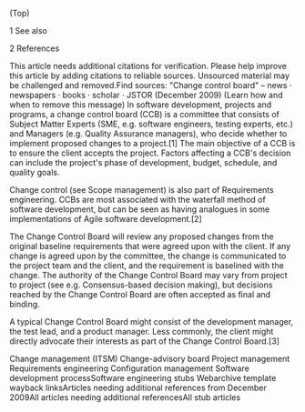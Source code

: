 


(Top)





1
See also








2
References










This article needs additional citations for verification. Please help improve this article by adding citations to reliable sources. Unsourced material may be challenged and removed.Find sources: "Change control board" – news · newspapers · books · scholar · JSTOR (December 2009) (Learn how and when to remove this message)
In software development, projects and programs, a change control board (CCB) is a committee that consists of Subject Matter Experts (SME, e.g. software engineers, testing experts, etc.) and Managers (e.g. Quality Assurance managers), who decide whether to implement proposed changes to a project.[1] The main objective of a CCB is to ensure the client accepts the project. Factors affecting a CCB's decision can include the project's phase of development, budget, schedule, and quality goals. 

Change control (see Scope management) is also part of Requirements engineering. CCBs are most associated with the waterfall method of software development, but can be seen as having analogues in some implementations of Agile software development.[2]

The Change Control Board will review any proposed changes from the original baseline requirements that were agreed upon with the client. If any change is agreed upon by the committee, the change is communicated to the project team and the client, and the requirement is baselined with the change. The authority of the Change Control Board may vary from project to project (see e.g. Consensus-based decision making), but decisions reached by the Change Control Board are often accepted as final and binding. 

A typical Change Control Board might consist of the development manager, the test lead, and a product manager. Less commonly, the client might directly advocate their interests as part of the Change Control Board.[3]

Change management (ITSM)
Change-advisory board
Project management
Requirements engineering
Configuration management
Software development processSoftware engineering stubs
Webarchive template wayback linksArticles needing additional references from December 2009All articles needing additional referencesAll stub articles





